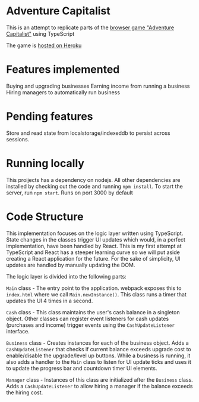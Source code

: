 # Adventure Capitalist
This is an attempt to replicate parts of the [browser game "Adventure Capitalist"](http://en.gameslol.net/adventure-capitalist-1086.html) using TypeScript

The game is [hosted on Heroku](https://aventure-capitalist.herokuapp.com/)

# Features implemented
Buying and upgrading businesses
Earning income from running a business
Hiring managers to automatically run business

# Pending features
Store and read state from localstorage/indexeddb to persist across sessions.

# Running locally
This proijects has a dependency on nodejs. All other dependencies are installed by checking out the code and running `npm install`.
To start the server, run `npm start`. Runs on port 3000 by default

# Code Structure
This implementation focuses on the logic layer written using TypeScript. State changes in the classes trigger UI updates which would, in a perfect implementation, have been handled by React. This is my first attempt at TypeScript and React has a steeper learning curve so we will put aside creating a React application for the future. For the sake of simplicity, UI updates are handled by manually updating the DOM.

The logic layer is divided into the following parts:

`Main` class - The entry point to the application. webpack exposes this to `index.html` where we call `Main.newInstance()`. This class runs a timer that updates the UI 4 times in a second.

`Cash` class - This class maintains the user's cash balance in a singleton object. Other classes can register event listeners for cash updates (purchases and income) trigger events using the `CashUpdateListener` interface.

`Business` class - Creates instances for each of the business object. Adds a `CashUpdateListener` that checks if current balance exceeds upgrade cost to enable/disable the upgrade/level up buttons. While a business is running, it also adds a handler to the `Main` class to listen for UI update ticks and uses it to update the progress bar and countdown timer UI elements.

`Manager` class - Instances of this class are initialized after the `Business` class. Adds a `CashUpdateListener` to allow hiring a manager if the balance exceeds the hiring cost.

